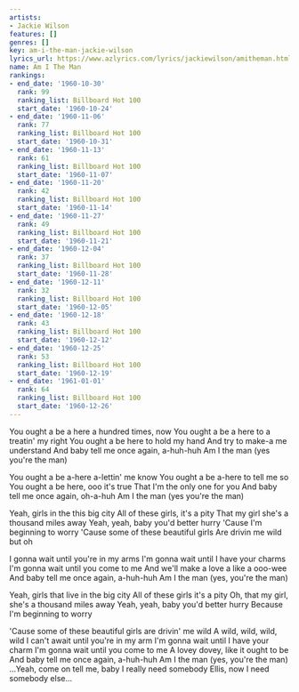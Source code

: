 ```yaml
---
artists:
- Jackie Wilson
features: []
genres: []
key: am-i-the-man-jackie-wilson
lyrics_url: https://www.azlyrics.com/lyrics/jackiewilson/amitheman.html
name: Am I The Man
rankings:
- end_date: '1960-10-30'
  rank: 99
  ranking_list: Billboard Hot 100
  start_date: '1960-10-24'
- end_date: '1960-11-06'
  rank: 77
  ranking_list: Billboard Hot 100
  start_date: '1960-10-31'
- end_date: '1960-11-13'
  rank: 61
  ranking_list: Billboard Hot 100
  start_date: '1960-11-07'
- end_date: '1960-11-20'
  rank: 42
  ranking_list: Billboard Hot 100
  start_date: '1960-11-14'
- end_date: '1960-11-27'
  rank: 49
  ranking_list: Billboard Hot 100
  start_date: '1960-11-21'
- end_date: '1960-12-04'
  rank: 37
  ranking_list: Billboard Hot 100
  start_date: '1960-11-28'
- end_date: '1960-12-11'
  rank: 32
  ranking_list: Billboard Hot 100
  start_date: '1960-12-05'
- end_date: '1960-12-18'
  rank: 43
  ranking_list: Billboard Hot 100
  start_date: '1960-12-12'
- end_date: '1960-12-25'
  rank: 53
  ranking_list: Billboard Hot 100
  start_date: '1960-12-19'
- end_date: '1961-01-01'
  rank: 64
  ranking_list: Billboard Hot 100
  start_date: '1960-12-26'
---
```


You ought a be a here a hundred times, now
You ought a be a here to a treatin' my right
You ought a be here to hold my hand
And try to make-a me understand
And baby tell me once again, a-huh-huh
Am I the man (yes you're the man)

You ought a be a-here a-lettin' me know
You ought a be a-here to tell me so
You ought a be here, ooo it's true
That I'm the only one for you
And baby tell me once again, oh-a-huh
Am I the man (yes you're the man)

Yeah, girls in the this big city
All of these girls, it's a pity
That my girl she's a thousand miles away
Yeah, yeah, baby you'd better hurry
'Cause I'm beginning to worry
'Cause some of these beautiful girls
Are drivin me wild but oh

I gonna wait until you're in my arms
I'm gonna wait until I have your charms
I'm gonna wait until you come to me
And we'll make a love a like a ooo-wee
And baby tell me once again, a-huh-huh
Am I the man (yes, you're the man)

Yeah, girls that live in the big city
All of these girls it's a pity
Oh, that my girl, she's a thousand miles away
Yeah, yeah, baby you'd better hurry
Because I'm beginning to worry

'Cause some of these beautiful girls are drivin' me wild
A wild, wild, wild, wild
I can't await until you're in my arm
I'm gonna wait until I have your charm
I'm gonna wait until you come to me
A lovey dovey, like it ought to be
And baby tell me once again, a-huh-huh
Am I the man (yes, you're the man)
...Yeah, come on tell me, baby
I really need somebody Ellis, now I need somebody else...



